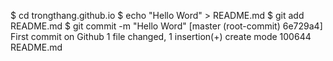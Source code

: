 $ cd trongthang.github.io
$ echo "Hello Word" > README.md
$ git add README.md
$ git commit -m "Hello Word"
[master (root-commit) 6e729a4] First commit on Github
 1 file changed, 1 insertion(+)
 create mode 100644 README.md
